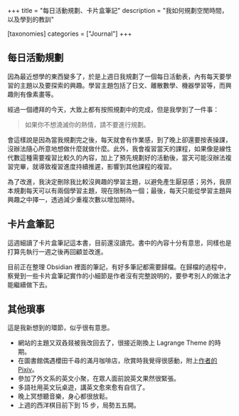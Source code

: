 +++
title = "每日活動規劃、卡片盒筆記"
description = "我如何規劃空閒時間，以及學到的教訓"

[taxonomies]
categories = ["Journal"]
+++

## 每日活動規劃

因為最近想學的東西變多了，於是上週日我規劃了一個每日活動表，內有每天要學習的主題以及要探索的興趣。學習主題包括了日文、離散數學、機器學習等，而興趣則有像素畫等。

經過一個禮拜的今天，大致上都有按照規劃中的完成，但是我學到了一件事：
> 如果你不想澆滅你的熱情，請不要進行規劃。

會這樣說是因為當我規劃完之後，每天就會有作業感，到了晚上卻還要按表操課，沒辦法隨心所意地想做什麼就做什麼。此外，我會複習當天的課程，如果像是線性代數這種需要複習比較久的內容，加上了預先規劃好的活動後，當天可能沒辦法複習完畢，就導致複習進度持續推遲，影響到其他課程的複習。

為了改進，我決定刪除我比較沒興趣的學習主題，以避免產生厭惡感；另外，我原本規劃每天可以有兩個學習主題，現在限制為一個；最後，每天只能從學習主題與興趣之中擇一，透過減少重複次數以增加期待。

## 卡片盒筆記

這週細讀了卡片盒筆記這本書，目前還沒讀完。書中的內容十分有意思，同樣也是打算先執行一週之後再回顧並改進。

目前正在整理 Obsidian 裡面的筆記，有好多筆記都需要歸檔。在歸檔的過程中，察覺到一些卡片盒筆記實作的小細節是作者沒有完整說明的，要參考別人的做法才能繼續做下去。

## 其他瑣事

這是我新想到的環節，似乎很有意思。

- 網站的主題又双叒叕被我改回去了，很接近剛換上 Lagrange Theme 的時期。
- 在圖書館偶遇櫻田千尋的滿月咖啡店，欣賞時我覺得很感動，附上[作者的 Pixiv](https://www.pixiv.net/users/1431915)。
- 參加了外文系的英文小聚，在眾人面前說英文果然很緊張。
- 多語社用英文玩桌遊，講英文愈來愈有自信了。
- 晚上冥想聽音樂，身心都很放鬆。
- 上週的西洋棋目前下到 15 步，局勢五五開。
